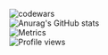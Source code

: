 ![codewars](https://www.codewars.com/users/theohrd/badges/large) \
![Anurag's GitHub stats](https://github-readme-stats.vercel.app/api?username=theo-hrd&show_icons=true&theme=tokyonight) \
![Metrics](https://metrics.lecoq.io/theo-hrd?template=classic&base.header=0&base.activity=0&base.community=0&base.repositories=0&base.metadata=0&languages=1&isocalendar=1&pagespeed=1&isocalendar.duration=half-year&languages.colors=github&languages.threshold=0%25&pagespeed.url=https%3A%2F%2Fdarkness-sono.herokuapp.com%2Findex.php&pagespeed.detailed=false&pagespeed.screenshot=false&config.timezone=Europe%2FParis) \
![Profile views](https://gpvc.arturio.dev/[theo-hrd])

